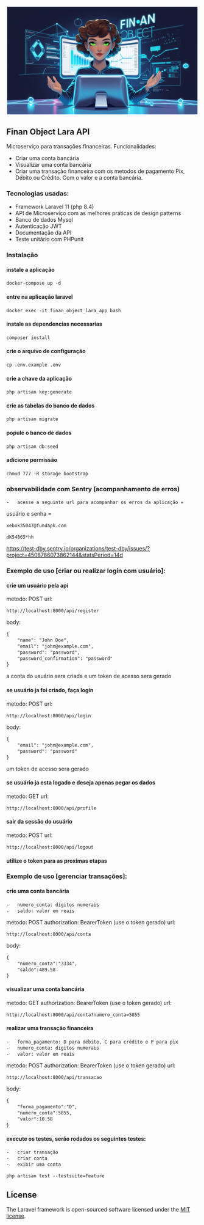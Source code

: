 <p align="center"><img src="public/assets/img/cover.jpg" width="500" alt="Cover"></p>

## Finan Object Lara API

Microserviço para transações financeiras. Funcionalidades:

- Criar uma conta bancária
- Visualizar uma conta bancária
- Criar uma transação financeira com os metodos de pagamento Pix, Débito ou Crédito. Com o valor e a conta bancária.

### Tecnologias usadas:

* Framework Laravel 11 (php 8.4)
* API de Microserviço com as melhores práticas de design patterns
* Banco de dados Mysql
* Autenticação JWT
* Documentação da API
* Teste unitário com PHPunit

### Instalação

#### instale a aplicação

```
docker-compose up -d
```

#### entre na aplicação laravel

```
docker exec -it finan_object_lara_app bash
```

#### instale as dependencias necessarias

```
composer install
```

#### crie o arquivo de configuração

```
cp .env.example .env
```

#### crie a chave da aplicação

```
php artisan key:generate
```

#### crie as tabelas do banco de dados

```
php artisan migrate
```

#### popule o banco de dados

```
php artisan db:seed
```

#### adicione permissão

```
chmod 777 -R storage bootstrap
```

### observabilidade com Sentry (acompanhamento de erros)

    -   acesse a seguinte url para acompanhar os erros da aplicação =

usuário e senha =

```
xebok35047@fundapk.com
```

```
dK54865*hh
```

https://test-dby.sentry.io/organizations/test-dby/issues/?project=4508786073862144&statsPeriod=14d

### Exemplo de uso [criar ou realizar login com usuário]:

#### crie um usuário pela api

metodo: POST
url:
```
http://localhost:8000/api/register
```
body:
```
{
    "name": "John Doe",
    "email": "john@example.com",
    "password": "password",
    "password_confirmation": "password"
}
```

a conta do usuário sera criada
e um token de acesso sera gerado

#### se usuário ja foi criado, faça login

metodo: POST
url:
```
http://localhost:8000/api/login
```
body:
```
{
    "email": "john@example.com",
    "password": "password"
}
```

um token de acesso sera gerado

#### se usuário ja esta logado e deseja apenas pegar os dados

metodo: GET
url:
```
http://localhost:8000/api/profile
```

#### sair da sessão do usuário

metodo: POST
url:
```
http://localhost:8000/api/logout
```

#### utilize o token para as proximas etapas

### Exemplo de uso [gerenciar transações]:


#### crie uma conta bancária

    -   numero_conta: digitos numerais
    -   saldo: valor em reais

metodo: POST
authorization: BearerToken (use o token gerado)
url:
```
http://localhost:8000/api/conta
```
body:
```
{
    "numero_conta":"3334",
    "saldo":489.58
}
```

#### visualizar uma conta bancária

metodo: GET
authorization: BearerToken (use o token gerado)
url:
```
http://localhost:8000/api/conta?numero_conta=5855
```

#### realizar uma transação financeira

    -   forma_pagamento: D para débito, C para crédito e P para pix
    -   numero_conta: digitos numerais
    -   valor: valor em reais

metodo: POST
authorization: BearerToken (use o token gerado)
url:
```
http://localhost:8000/api/transacao
```
body:
```
{
    "forma_pagamento":"D",
    "numero_conta":5855,
    "valor":10.58
}
```

#### execute os testes, serão rodados os seguintes testes:

    -   criar transação
    -   criar conta
    -   exibir uma conta

```
php artisan test --testsuite=Feature
```

## License

The Laravel framework is open-sourced software licensed under the [MIT license](https://opensource.org/licenses/MIT).
